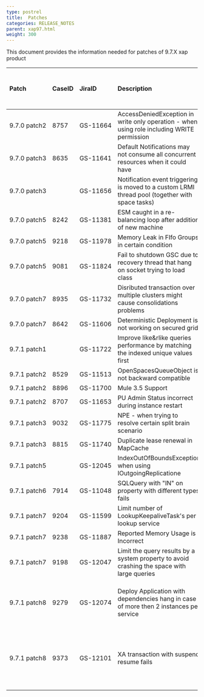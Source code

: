 ```yaml
---
type: postrel
title:  Patches
categories: RELEASE_NOTES
parent: xap97.html
weight: 300
---
```


This document provides the information needed for patches of 9.7.X xap product 


| Patch | CaseID | JiraID  | Description | Comments | Install on server \ client | Build Number | Release Date |
|:------|:-------|:--------|:------------|:---------|:---------------------------|:-------------|:-------------|
| <nobr>9.7.0 patch2</nobr> | 8757 | <nobr>GS-11664</nobr> | AccessDeniedException in write only operation - when using role including WRITE permission |  |  | 10521 | 10/3/2014 |
| 9.7.0 patch3 | 8635 | GS-11641 | Default Notifications may not consume all concurrent resources when it could have |  |  | 10530 | 17/3/2014 | 
| 9.7.0 patch3 |      | GS-11656 | Notification event triggering is moved to a custom LRMI thread pool (together with space tasks) |  |  | 10530 | 17/3/2014 |
| 9.7.0 patch5 | 8242 | GS-11381 | ESM caught in a re-balancing loop after addition of new machine |  |  | 10551 | 31/7/2014 |
| 9.7.0 patch5 | 9218 | GS-11978 | Memory Leak in FIfo Groups in certain condition |  |  | 10552 | 14/9/2014 |
| 9.7.0 patch5 | 9081 | GS-11824 | Fail to shutdown GSC due to recovery thread that hang on socket trying to load class |  |  | 10553 | 30/10/2014 |
| 9.7.0 patch7 | 8935 | GS-11732 | Disributed transaction over multiple clusters might cause consolidations problems |  |  | 10570 | 10/9/2014 |
| 9.7.0 patch7 | 8642 | GS-11606 | Deterministic Deployment is not working on secured grid |  |  | 10571 | 23/9/2014 |
| 9.7.1 patch1 |      | GS-11722 | Improve like&rlike queries performance by matching the indexed unique values first |  |  | 10810 | 9/6/2014 |
| 9.7.1 patch2 | 8529 | GS-11513 | OpenSpacesQueueObject is not backward compatible |  |  | 10820 | 16/6/2014 | 
| 9.7.1 patch2 | 8896 | GS-11700 | Mule 3.5 Support |  |  | 10821 | 18/6/2014 | 
| 9.7.1 patch2 | 8707 | GS-11653 | PU Admin Status incorrect during instance restart |  |  | 10823 | 9/7/2014 | 
| 9.7.1 patch3 | 9032 | GS-11775 | NPE - when trying to resolve certain split brain scenario |  |  | 10830 | 24/7/2014 |
| 9.7.1 patch3 | 8815 | GS-11740 | Duplicate lease renewal in MapCache |  |  | 10830 | 24/7/2014 |
| 9.7.1 patch5 |  | GS-12045 | IndexOutOfBoundsException when using IOutgoingReplicatione |  |  | 10850 | 1/10/2014 |
| 9.7.1 patch6 | 7914 | GS-11048 | SQLQuery with "IN" on property with different types fails |  |  | 10860 | 5/10/2014 |
| 9.7.1 patch7 | 9204  | GS-11599 | Limit number of LookupKeepaliveTask's per lookup service |  |  | 10870 | 6/10/2014 |
| 9.7.1 patch7 | 9238 | GS-11887 | Reported Memory Usage is Incorrect |  |  | 10870 | 6/10/2014 |
| 9.7.1 patch7 | 9198 | GS-12047 | Limit the query results by a system property to avoid crashing the space with large queries |  |  | 10870 | 6/10/2014 |
| 9.7.1 patch8 | 9279 | GS-12074 | Deploy Application with dependencies hang in case of more then 2 instances per service | Fix: PendingServiceElementManager.Key accepts a timestamp in constructor but does not assign it to its inner field. This causes comparison of Key.compareTo to misbehave | Server and client  | 10880 | 13/11/2014 |
| 9.7.1 patch8 | 9373 | GS-12101 | XA transaction with suspend resume fails |  When code inside a transactional boundary invokes a method that is itself a transactional boundary marked with @Transactional(propagation = Propagation.NOT_SUPPORTED) GigaSpace throws an error with a null message at commit time.  | Server and client | 10880 | 13/11/2014 |
